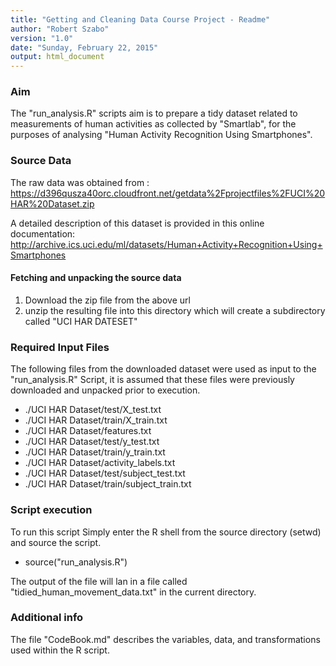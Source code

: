 ```yaml
---
title: "Getting and Cleaning Data Course Project - Readme"
author: "Robert Szabo"
version: "1.0"
date: "Sunday, February 22, 2015"
output: html_document
---
```



### Aim

The "run_analysis.R" scripts aim is to prepare a tidy dataset related to measurements of human activities as collected by "Smartlab", for the purposes of analysing "Human Activity Recognition Using Smartphones".


### Source Data

The raw data was obtained from : https://d396qusza40orc.cloudfront.net/getdata%2Fprojectfiles%2FUCI%20HAR%20Dataset.zip 

A detailed description of this dataset is provided in this online documentation: http://archive.ics.uci.edu/ml/datasets/Human+Activity+Recognition+Using+Smartphones 

#### Fetching and unpacking the source data

1. Download the zip file from the above url
1. unzip the resulting file into this directory which will create a subdirectory called "UCI HAR DATESET"


### Required Input Files

The following files from the downloaded dataset were used as input to the "run_analysis.R" Script, it is assumed that these files were previously downloaded and unpacked prior to execution.


* ./UCI HAR Dataset/test/X_test.txt
* ./UCI HAR Dataset/train/X_train.txt
* ./UCI HAR Dataset/features.txt
* ./UCI HAR Dataset/test/y_test.txt
* ./UCI HAR Dataset/train/y_train.txt
* ./UCI HAR Dataset/activity_labels.txt
* ./UCI HAR Dataset/test/subject_test.txt
* ./UCI HAR Dataset/train/subject_train.txt


### Script execution

To run this script Simply enter the R shell from the source directory (setwd) and source the script. 

* source("run_analysis.R")

The output of the file will lan in a file called "tidied_human_movement_data.txt" in the current directory.

### Additional info

The file "CodeBook.md" describes the variables, data, and transformations used within the R script.


